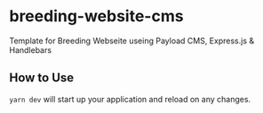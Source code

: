 # breeding-website-cms

Template for Breeding Webseite useing Payload CMS, Express.js & Handlebars

## How to Use

`yarn dev` will start up your application and reload on any changes.
